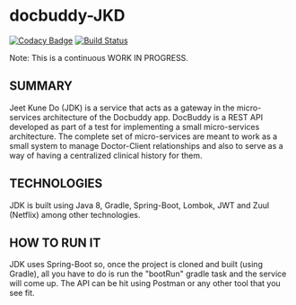 # docbuddy-JKD
[![Codacy Badge](https://api.codacy.com/project/badge/Grade/901f00cedc844fb4b63ee2296bf550c4)](https://www.codacy.com/app/Benchava/docbuddy-JKD?utm_source=github.com&amp;utm_medium=referral&amp;utm_content=nbantar/docbuddy-JKD&amp;utm_campaign=Badge_Grade)
[![Build Status](https://travis-ci.org/nbantar/docbuddy-JKD.svg?branch=master)](https://travis-ci.org/nbantar/docbuddy-JKD)

Note: This is a continuous WORK IN PROGRESS.

## SUMMARY

Jeet Kune Do (JDK) is a service that acts as a gateway in the micro-services architecture 
of the Docbuddy app.
DocBuddy is a REST API developed as part of a test for implementing a small micro-services architecture.
The complete set of micro-services are meant to work as a small system to manage Doctor-Client relationships and also to
serve as a way of having a centralized clinical history for them.

## TECHNOLOGIES

JDK is built using Java 8, Gradle, Spring-Boot, Lombok, JWT and Zuul (Netflix) among other technologies.

## HOW TO RUN IT

JDK uses Spring-Boot so, once the project is cloned and built (using Gradle), all you have to do is run the 
"bootRun" gradle task and the service will come up.
The API can be hit using Postman or any other tool that you see fit.